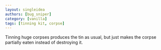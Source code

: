 ```yaml
---
layout: singleidea
authors: [bug_sniper]
category: [vanilla]
tags: [tinning kit, corpse]
---
```

Tinning huge corpses produces the tin as usual, but just makes the corpse partially eaten instead of destroying it.
